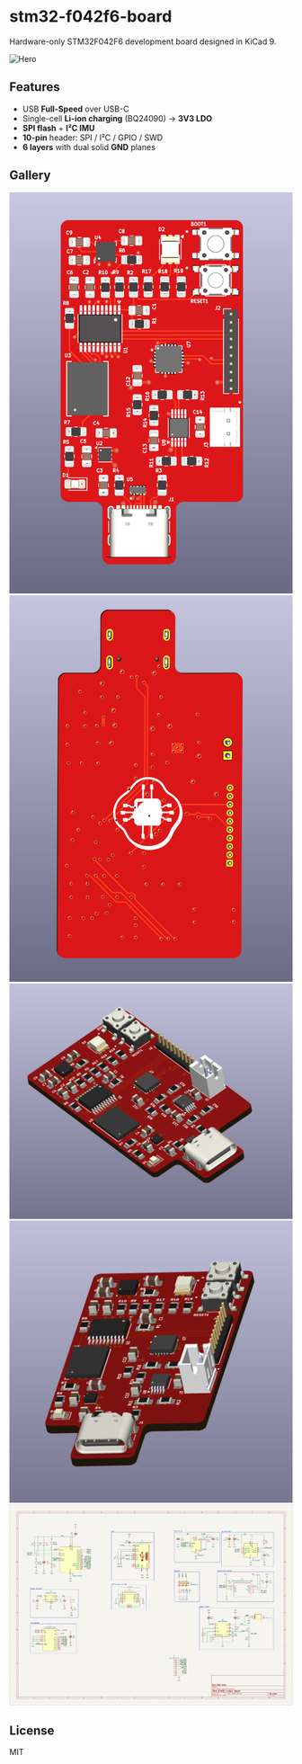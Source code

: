 # stm32-f042f6-board
Hardware-only STM32F042F6 development board designed in KiCad 9.

![Hero](docs/img/3d_hero.png)

## Features
- USB **Full-Speed** over USB-C
- Single-cell **Li-ion charging** (BQ24090) → **3V3 LDO**
- **SPI flash** + **I²C IMU**
- **10-pin** header: SPI / I²C / GPIO / SWD
- **6 layers** with dual solid **GND** planes

## Gallery
![Top 3D](/img/Board_3d_Top.png) 
![Bottom 3D](/img/Board_3d_Bottom.png)  
![Other PCB](/img/3d_right.png) 
![Others PCB](/img/3d_left.png)  
![Schematic](/img/Schematic.png)

## License
MIT
